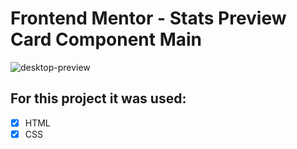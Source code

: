 # Frontend Mentor - Stats Preview Card Component Main

![desktop-preview](https://res.cloudinary.com/dz209s6jk/image/upload/v1618491772/Challenges/t26y9p3veejvbc9biv3f.jpg)

## For this project it was used:
 - [X] HTML
 - [X] CSS
